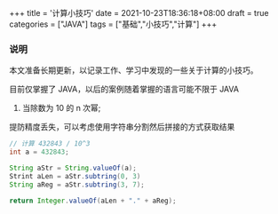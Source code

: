 +++
title = '计算小技巧'
date = 2021-10-23T18:36:18+08:00
draft = true
categories = ["JAVA"]
tags = ["基础","小技巧","计算"]
+++
### 说明
本文准备长期更新，以记录工作、学习中发现的一些关于计算的小技巧。

目前仅掌握了 JAVA，以后的案例随着掌握的语言可能不限于 JAVA

<!-- more -->
1. 当除数为 10 的 n 次幂;

提防精度丢失，可以考虑使用字符串分割然后拼接的方式获取结果
```java
// 计算 432843 / 10^3
int a = 432843;

String aStr = String.valueOf(a);
Strint aLen = aStr.subtring(0, 3)
String aReg = aStr.subtring(3, 7);

return Integer.valueOf(aLen + "." + aReg);

```
